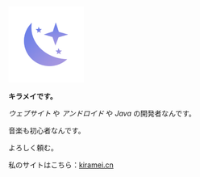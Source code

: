 ![](https://raw.githubusercontent.com/Kiramei/kiramei.github.io/main/assets/logo_t.png)

**キラメイです。**

 _ウェブサイト_ や _アンドロイド_ や _Java_ の開発者なんです。

音楽も初心者なんです。

よろしく頼む。

私のサイトはこちら：[kiramei.cn](http://kiramei.cn)
